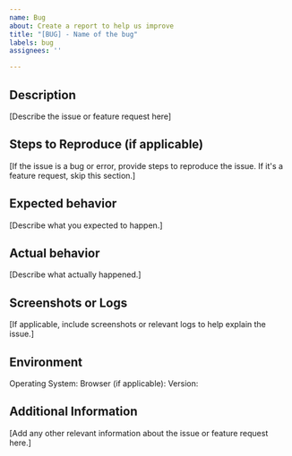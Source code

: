 ```yaml
---
name: Bug
about: Create a report to help us improve
title: "[BUG] - Name of the bug"
labels: bug
assignees: ''

---
```


## Description

[Describe the issue or feature request here]

## Steps to Reproduce (if applicable)

[If the issue is a bug or error, provide steps to reproduce the issue. If it's a feature request, skip this section.]

## Expected behavior

[Describe what you expected to happen.]

## Actual behavior

[Describe what actually happened.]

## Screenshots or Logs

[If applicable, include screenshots or relevant logs to help explain the issue.]

## Environment

Operating System:
Browser (if applicable):
Version:

## Additional Information

[Add any other relevant information about the issue or feature request here.]
